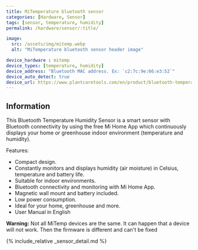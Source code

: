 ```yaml
---
title: MiTemperature bluetooth sensor
categories: [Hardware, Sensor]
tags: [sensor, temperature, humidity]
permalink: /hardware/sensor/:title/

image:
  src: /assets/img/mitemp.webp
  alt: "MiTemperature bluetooth sensor header image"

device_hardware : mitemp
device_types: [temperature, humidity]
device_address: "Bluetooth MAC address. Ex: `c2:7c:9e:66:e3:52`"
device_auto_detect: true
device_url: https://www.plantcaretools.com/en/product/bluetooth-temperature-humidity-sensor/?v=f003c44deab6
---
```


## Information
This Bluetooth Temperature Humidity Sensor is a smart sensor with Bluetooth connectivity by using the free Mi Home App which continuously displays your home or greenhouse indoor environment (temperature and humidity).

Features:
- Compact design.
- Constantly monitors and displays humidity (air moisture) in Celsius, temperature and battery life.
- Suitable for indoor environments.
- Bluetooth connectivity and monitoring with Mi Home App.
- Magnetic wall mount and battery included.
- Low power consumption.
- Ideal for your home, greenhouse and more.
- User Manual in English

**Warning:** Not all MiTemp devices are the same. It can happen that a device will not work. Then the firmware is different and can't be fixed

{% include_relative _sensor_detail.md %}